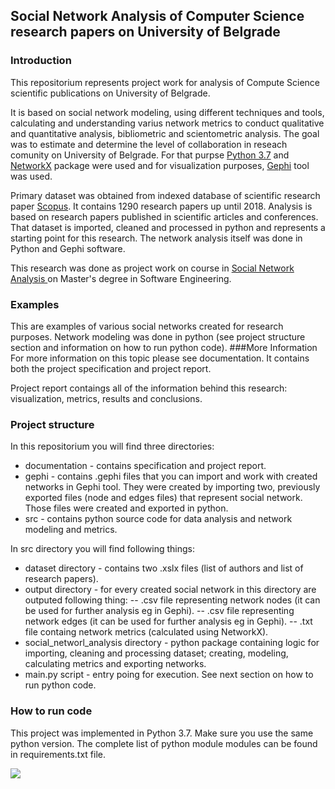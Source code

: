 ## Social Network Analysis of Computer Science research papers on University of Belgrade

### Introduction
This repositorium represents project work for analysis of Compute Science scientific publications on University of Belgrade. 

It is based on social network modeling, using different techniques and tools, calculating and understanding varius network metrics to conduct qualitative and quantitative analysis, bibliometric and scientometric analysis. The goal was to estimate and determine the level of collaboration in reseach comunity on University of Belgrade. For that purpse [Python 3.7](https://docs.python.org/3.7/ "Python 3.7") and [NetworkX](https://networkx.github.io/ "NetworkX") package were used and for visualization purposes, [Gephi](https://gephi.org/ "Gephi") tool was used.

Primary dataset was obtained from indexed database of scientific research paper [Scopus](https://www.scopus.com/home.uri "Scopus"). It contains 1290 research papers up until 2018. Analysis is based on research papers published in scientific articles and conferences. That dataset is imported, cleaned and  processed in python and represents a starting point for this research. The network analysis itself was done in Python and Gephi software. 

This research was done as project work on course in [Social Network Analysis ](https://www.etf.bg.ac.rs/en/fis/karton_predmeta/13M111ASM-2013 "Social Network Analysis ")  on Master's degree in Software Engineering.

### Examples
This are examples of various social networks created for research purposes. Network modeling was done in python (see project structure section and information on how to run python code).
###More Information
For more information on this topic please see documentation. It contains both the project specification and project report.

Project report contaings all of the information behind this research: visualization, metrics, results and conclusions.

### Project structure
In this repositorium you will find three directories:
- documentation - contains specification and project report.
- gephi - contains .gephi files that you can import and work with created networks in Gephi tool. They were created by importing two, previously exported files (node and edges files) that represent social network. Those files were created and exported in python.
- src - contains python source code for data analysis and network modeling and metrics.

In src directory you will find following things:
- dataset directory - contains two .xslx files (list of authors and list of research papers).
- output directory - for every created social network in this directory are outputed following thing:
-- .csv file representing network nodes (it can be used for further analysis eg in Gephi).
-- .csv file representing network edges (it can be used for further analysis eg in Gephi).
-- .txt file containg network metrics (calculated using NetworkX).
- social_networl_analysis directory - python package containing logic for importing, cleaning and processing dataset; creating, modeling, calculating metrics and exporting networks.
- main.py script - entry poing for execution. See next section on how to run python code.

### How to run code
This project was implemented in Python 3.7. Make sure you use the same python version. The complete list of python module modules can be found in requirements.txt file.



![](https://pandao.github.io/editor.md/images/logos/editormd-logo-180x180.png)


